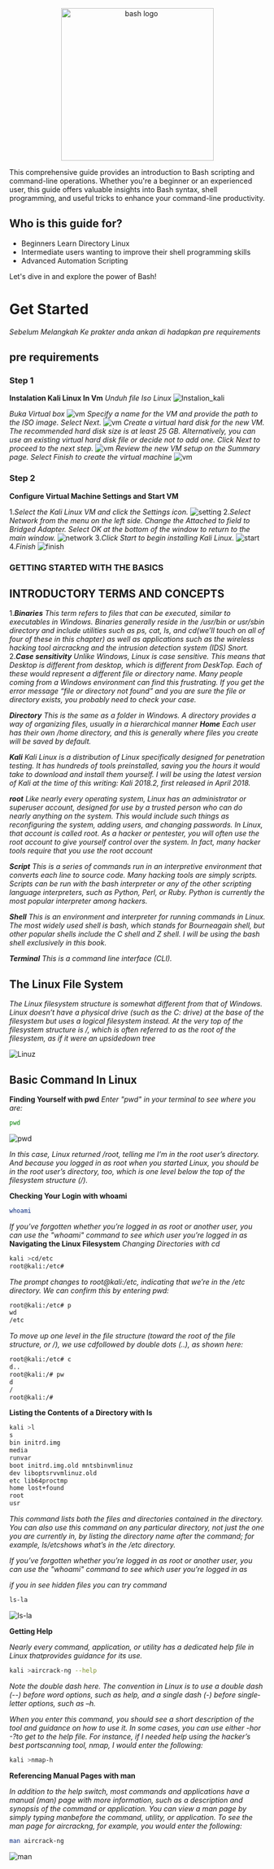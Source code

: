 
<p align="center">
  <img src="Assets/Leonardo_Phoenix_In_a_dimly_lit_sparse_room_a_penguin_resembli_3.jpg" alt="bash logo" width="300" height="300"/>
</p>
<div>This comprehensive guide provides an introduction to Bash scripting and command-line operations. Whether you're a beginner or an experienced user, this guide offers valuable insights into Bash syntax, shell programming, and useful tricks to enhance your command-line productivity.

## Who is this guide for?

- Beginners Learn Directory Linux
- Intermediate users wanting to improve their shell programming skills
- Advanced Automation Scripting

Let's dive in and explore the power of Bash!</div>
# Get Started
*Sebelum Melangkah Ke prakter anda ankan di hadapkan pre requirements*
## pre requirements
### Step 1
**Instalation Kali Linux In Vm**
*Unduh file Iso Linux*
![Instalion_kali](Assets/install/unduh.png)
<!-- <img src="Assets/install/unduh.png" alt="Alt text" width="200" height="100"> -->

*Buka Virtual box*
![vm](Assets/install/buat_Vm.png)
*Specify a name for the VM and provide the path to the ISO image. Select Next.*
![vm](Assets/install/Name_vm.png)
*Create a virtual hard disk for the new VM. The recommended hard disk size is at least 25 GB. Alternatively, you can use an existing virtual hard disk file or decide not to add one. Click Next to proceed to the next step.*
![vm](Assets/install/buat_vd.png)
*Review the new VM setup on the Summary page. Select Finish to create the virtual machine*
![vm](Assets/install/finish.png)
### Step 2
**Configure Virtual Machine Settings and Start VM**

1.*Select the Kali Linux VM and click the Settings icon.*
![setting](Assets/install/setting.png)
2.*Select Network from the menu on the left side. Change the Attached to field to Bridged Adapter. Select OK at the bottom of the window to return to the main window.*
![network](Assets/install/setting%20network.png)
3.*Click Start to begin installing Kali Linux.*
![start](Assets/install/start-virtual-machine-kali-on-virtualbox.png)
4.*Finish*
![finish](Assets/install/display.png)


### GETTING STARTED WITH THE BASICS 
## INTRODUCTORY TERMS AND CONCEPTS

1.***Binaries** This term refers to files that can be executed, similar to executables in
Windows. Binaries generally reside in the /usr/bin or usr/sbin directory and include
utilities such as ps, cat, ls, and cd(we’ll touch on all of four of these in this chapter) as
well as applications such as the wireless hacking tool aircrack­ng and the intrusion
detection system (IDS) Snort.*
2.***Case sensitivity** Unlike Windows, Linux is case sensitive. This means that Desktop is
different from desktop, which is different from DeskTop. Each of these would represent
a different file or directory name. Many people coming from a Windows environment
can find this frustrating. If you get the error message “file or directory not found” and
you are sure the file or directory exists, you probably need to check your case.*

***Directory** This is the same as a folder in Windows. A directory provides a way of
organizing files, usually in a hierarchical manner*
***Home** Each user has their own /home directory, and this is generally where files you
create will be saved by default.*

***Kali** Kali Linux is a distribution of Linux specifically designed for penetration testing.
It has hundreds of tools preinstalled, saving you the hours it would take to download
and install them yourself. I will be using the latest version of Kali at the time of this
writing: Kali 2018.2, first released in April 2018.*

***root** Like nearly every operating system, Linux has an administrator or superuser
account, designed for use by a trusted person who can do nearly anything on the
system. This would include such things as reconfiguring the system, adding users, and
changing passwords. In Linux, that account is called root. As a hacker or pentester, you
will often use the root account to give yourself control over the system. In fact, many
hacker tools require that you use the root account*

***Script** This is a series of commands run in an interpretive environment that converts
each line to source code. Many hacking tools are simply scripts. Scripts can be run with
the bash interpreter or any of the other scripting language interpreters, such as Python,
Perl, or Ruby. Python is currently the most popular interpreter among hackers.*

***Shell** This is an environment and interpreter for running commands in Linux. The
most widely used shell is bash, which stands for Bourne­again shell, but other popular
shells include the C shell and Z shell. I will be using the bash shell exclusively in this
book.*

***Terminal** This is a command line interface (CLI).*

## The Linux File System
*The Linux filesystem structure is somewhat different from that of Windows. Linux
doesn’t have a physical drive (such as the C: drive) at the base of the filesystem but uses
a logical filesystem instead. At the very top of the filesystem structure is /, which is
often referred to as the root of the filesystem, as if it were an upside­down tree*

![Linuz](Assets/struct.png)

## Basic Command In Linux
**Finding Yourself with pwd**
*Enter "pwd" in your terminal to see where you are:*


```bash
pwd
```

![pwd](Assets/command/pwd.png)

*In this case, Linux returned /root, telling me I’m in the root user’s directory. And
because you logged in as root when you started Linux, you should be in the root user’s
directory, too, which is one level below the top of the filesystem structure (/).*

**Checking Your Login with whoami**

<!-- ![whoami](Assets/command/whoami.png) -->
```bash
whoami
```
*If you’ve forgotten whether you’re logged in as root or another user, you can use the
"whoami" command to see which user you’re logged in as*
**Navigating the Linux Filesystem**
*Changing Directories with cd*
```bash
kali >cd/etc
root@kali:/etc#
```
*The prompt changes to root@kali:/etc, indicating that we’re in the /etc directory. We can
confirm this by entering pwd:*
```bash
root@kali:/etc# p
wd
/etc
```
*To move up one level in the file structure (toward the root of the file structure, or /), we
use cdfollowed by double dots (..), as shown here:*
```bash
root@kali:/etc# c
d..
root@kali:/# pw
d
/
root@kali:/#
```
**Listing the Contents of a Directory with ls**
```bash
kali >l
s
bin initrd.img
media
runvar
boot initrd.img.old mntsbinvmlinuz
dev liboptsrvvmlinuz.old
etc lib64proctmp
home lost+found
root
usr
```
*This command lists both the files and directories contained in the directory. You can
also use this command on any particular directory, not just the one you are currently in,
by listing the directory name after the command; for example, ls/etcshows what’s in
the /etc directory.*

*If you’ve forgotten whether you’re logged in as root or another user, you can use the
"whoami" command to see which user you’re logged in as*

*if you in see hidden files you can try command*
```bash
ls-la
```

![ls-la](Assets/command/ls-la.png)

**Getting Help**

*Nearly every command, application, or utility has a dedicated help file in Linux thatprovides guidance for its use.*
```bash
kali >aircrack-ng --help
```
*Note the double dash here. The convention in Linux is to use a double dash (--) before
word options, such as help, and a single dash (-) before single­letter options, such as –h.*

*When you enter this command, you should see a short description of the tool and
guidance on how to use it. In some cases, you can use either -hor -?to get to the help
file. For instance, if I needed help using the hacker’s best port­scanning tool, nmap, I would enter the following:*

```bash
kali >nmap-h
```

**Referencing Manual Pages with man**

*In addition to the help switch, most commands and applications have a manual (man)
page with more information, such as a description and synopsis of the command or
application. You can view a man page by simply typing manbefore the command, utility,
or application. To see the man page for aircrack­ng, for example, you would enter the
following:*
```bash
man aircrack-ng
```
![man](Assets/command/man.png)

